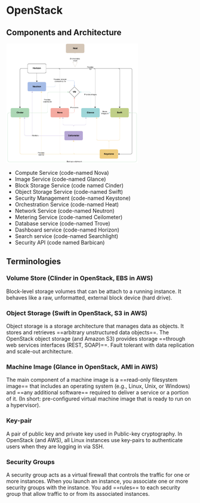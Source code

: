 # OpenStack
## Components and Architecture

<img src="img/openstack_arch.png" style="max-width:70%"/>

*  Compute Service (code-named Nova)
*  Image Service (code-named Glance)
*  Block Storage Service (code named Cinder)
*  Object Storage Service (code-named Swift)
*  Security Management (code-named Keystone)
*  Orchestration Service (code-named Heat)
*  Network Service (code-named Neutron)
*  Metering Service (code-named Ceilometer)
*  Database service (code-named Trove)
*  Dashboard service (code-named Horizon)
*  Search service (code-named Searchlight)
*  Security API (code named Barbican)

## Terminologies

### Volume Store (Clinder in OpenStack, EBS in AWS)

Block-level storage volumes that can be attach to a running instance. It behaves like a raw, unformatted, external block device (hard drive).

### Object Storage (Swift in OpenStack, S3 in AWS)

Object storage is a storage architecture that manages data as objects. It stores and retrieves ==arbitrary unstructured data objects==. The OpenStack object storage (and Amazon S3) provides storage ==through web services interfaces (REST, SOAP)==. Fault tolerant with data replication and scale-out architecture.

### Machine Image (Glance in OpenStack, AMI in AWS)

The main component of a machine image is a ==read-only filesystem image== that includes an operating system (e.g., Linux, Unix, or Windows) and ==any additional software== required to deliver a service or a portion of it. (In short: pre-configured virtual machine image that is ready to run on a hypervisor).

### Key-pair

A pair of public key and private key used in Public-key cryptography. In OpenStack (and AWS), all Linux instances use key-pairs to authenticate users when they are logging in via SSH.

### Security Groups

A security group acts as a virtual firewall that controls the traffic for one or more instances. When you launch an instance, you associate one or more security groups with the instance. You add ==rules== to each security group that allow traffic to or from its associated instances.